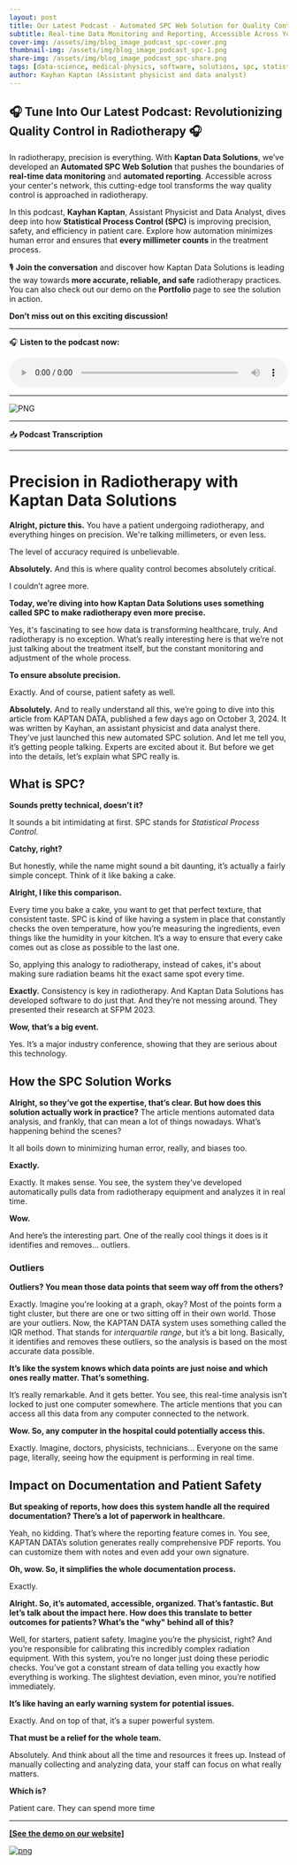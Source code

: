 ```yaml
---
layout: post
title: Our Latest Podcast - Automated SPC Web Solution for Quality Control in Radiotherapy
subtitle: Real-time Data Monitoring and Reporting, Accessible Across Your Center’s Network with a Demo Available on Our Portfolio
cover-img: /assets/img/blog_image_podcast_spc-cover.png
thumbnail-img: /assets/img/blog_image_podcast_spc-1.png
share-img: /assets/img/blog_image_podcast_spc-share.png
tags: [data-science, medical-physics, software, solutions, spc, statistical process control, Automated SPC]
author: Kayhan Kaptan (Assistant physicist and data analyst)
---
```


## 🎧 Tune Into Our Latest Podcast: Revolutionizing Quality Control in Radiotherapy 🎧

In radiotherapy, precision is everything. With **Kaptan Data Solutions**, we’ve developed an **Automated SPC Web Solution** that pushes the boundaries of **real-time data monitoring** and **automated reporting**. Accessible across your center's network, this cutting-edge tool transforms the way quality control is approached in radiotherapy.

In this podcast, **Kayhan Kaptan**, Assistant Physicist and Data Analyst, dives deep into how **Statistical Process Control (SPC)** is improving precision, safety, and efficiency in patient care. Explore how automation minimizes human error and ensures that **every millimeter counts** in the treatment process.

🎙️ **Join the conversation** and discover how Kaptan Data Solutions is leading the way towards **more accurate, reliable, and safe** radiotherapy practices. You can also check out our demo on the **Portfolio** page to see the solution in action.

**Don’t miss out on this exciting discussion!**

---

🎧 **Listen to the podcast now:**

<audio controls style="width: 100%; max-width: 600px;">
  <source src="/podcast_kds/SPC WEB APP.wav" type="audio/wav">
  Your browser does not support the audio element.
</audio>

---

![PNG](/assets/img/blog_image_podcast_spc-share.png)

---

📥 **Podcast Transcription**

---

# Precision in Radiotherapy with Kaptan Data Solutions

**Alright, picture this.** You have a patient undergoing radiotherapy, and everything hinges on precision. We're talking millimeters, or even less.

The level of accuracy required is unbelievable.

**Absolutely.** And this is where quality control becomes absolutely critical.

I couldn’t agree more.

**Today, we’re diving into how Kaptan Data Solutions uses something called SPC to make radiotherapy even more precise.**

Yes, it's fascinating to see how data is transforming healthcare, truly. And radiotherapy is no exception. What’s really interesting here is that we’re not just talking about the treatment itself, but the constant monitoring and adjustment of the whole process.

**To ensure absolute precision.**

Exactly. And of course, patient safety as well.

**Absolutely.** And to really understand all this, we’re going to dive into this article from KAPTAN DATA, published a few days ago on October 3, 2024. It was written by Kayhan, an assistant physicist and data analyst there. They’ve just launched this new automated SPC solution. And let me tell you, it’s getting people talking. Experts are excited about it. But before we get into the details, let’s explain what SPC really is.

## What is SPC?

**Sounds pretty technical, doesn’t it?**

It sounds a bit intimidating at first. SPC stands for *Statistical Process Control*.

**Catchy, right?**

But honestly, while the name might sound a bit daunting, it’s actually a fairly simple concept. Think of it like baking a cake.

**Alright, I like this comparison.**

Every time you bake a cake, you want to get that perfect texture, that consistent taste. SPC is kind of like having a system in place that constantly checks the oven temperature, how you’re measuring the ingredients, even things like the humidity in your kitchen. It’s a way to ensure that every cake comes out as close as possible to the last one.

So, applying this analogy to radiotherapy, instead of cakes, it's about making sure radiation beams hit the exact same spot every time.

**Exactly.** Consistency is key in radiotherapy. And Kaptan Data Solutions has developed software to do just that. And they’re not messing around. They presented their research at SFPM 2023.

**Wow, that’s a big event.**

Yes. It’s a major industry conference, showing that they are serious about this technology.

## How the SPC Solution Works

**Alright, so they’ve got the expertise, that’s clear. But how does this solution actually work in practice?** The article mentions automated data analysis, and frankly, that can mean a lot of things nowadays. What’s happening behind the scenes?

It all boils down to minimizing human error, really, and biases too.

**Exactly.**

Exactly. It makes sense. You see, the system they’ve developed automatically pulls data from radiotherapy equipment and analyzes it in real time.

**Wow.**

And here’s the interesting part. One of the really cool things it does is it identifies and removes… outliers.

### Outliers

**Outliers? You mean those data points that seem way off from the others?**

Exactly. Imagine you're looking at a graph, okay? Most of the points form a tight cluster, but there are one or two sitting off in their own world. Those are your outliers. Now, the KAPTAN DATA system uses something called the IQR method. That stands for *interquartile range*, but it’s a bit long. Basically, it identifies and removes these outliers, so the analysis is based on the most accurate data possible.

**It’s like the system knows which data points are just noise and which ones really matter. That’s something.**

It’s really remarkable. And it gets better. You see, this real-time analysis isn’t locked to just one computer somewhere. The article mentions that you can access all this data from any computer connected to the network.

**Wow. So, any computer in the hospital could potentially access this.**

Exactly. Imagine, doctors, physicists, technicians… Everyone on the same page, literally, seeing how the equipment is performing in real time.

## Impact on Documentation and Patient Safety

**But speaking of reports, how does this system handle all the required documentation? There’s a lot of paperwork in healthcare.**

Yeah, no kidding. That’s where the reporting feature comes in. You see, KAPTAN DATA’s solution generates really comprehensive PDF reports. You can customize them with notes and even add your own signature.

**Oh, wow. So, it simplifies the whole documentation process.**

Exactly.

**Alright. So, it’s automated, accessible, organized. That’s fantastic. But let’s talk about the impact here. How does this translate to better outcomes for patients? What’s the "why" behind all of this?**

Well, for starters, patient safety. Imagine you’re the physicist, right? And you’re responsible for calibrating this incredibly complex radiation equipment. With this system, you’re no longer just doing these periodic checks. You’ve got a constant stream of data telling you exactly how everything is working. The slightest deviation, even minor, you’re notified immediately.

**It’s like having an early warning system for potential issues.**

Exactly. And on top of that, it’s a super powerful system.

**That must be a relief for the whole team.**

Absolutely. And think about all the time and resources it frees up. Instead of manually collecting and analyzing data, your staff can focus on what really matters.

**Which is?**

Patient care. They can spend more time

---

**[[See the demo on our website]](https://www.assistant-physicien.fr/spc_physique_medicale)** 

[![png](/assets/img/spc-logo.png)](https://www.assistant-physicien.fr/spc_physique_medicale)